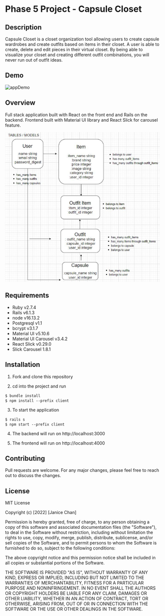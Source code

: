 # Phase 5 Project - Capsule Closet


## Description
Capsule Closet is a closet organization tool allowing users to create capsule wardrobes and create outfits based on items in their closet. A user is able to create, delete and edit pieces in their virtual closet. By being able to visualize your closet and creating different outfit combinations, you will never run out of outfit ideas.


## Demo
![appDemo](client/src/other/capsulecloset.gif)


## Overview
Full stack application built with React on the front end and Rails on the backend. Frontend built with Material UI library and React Slick for carousel feature.


![model](client/src/other/capsuleclosetmodel.jpg)


## Requirements
- Ruby v2.7.4
- Rails v6.1.3
- node v16.13.2
- Postgresql v1.1
- bcrypt v3.1.7
- Material UI v5.10.6
- Material UI Carousel v3.4.2
- React Slick v0.29.0
- Slick Carousel 1.8.1


## Installation
1. Fork and clone this repository

2. cd into the project and run 

```console 
$ bundle install
$ npm install --prefix client
```

3. To start the application

```console 
$ rails s
$ npm start --prefix client
```

4. The backend will run on http://localhost:3000

5. The frontend will run on http://localhost:4000

## Contributing
Pull requests are welcome. For any major changes, please feel free to reach out to discuss the changes. 


## License
MIT License

Copyright (c) [2022] [Janice Chan]

Permission is hereby granted, free of charge, to any person obtaining a copy
of this software and associated documentation files (the "Software"), to deal
in the Software without restriction, including without limitation the rights
to use, copy, modify, merge, publish, distribute, sublicense, and/or sell
copies of the Software, and to permit persons to whom the Software is
furnished to do so, subject to the following conditions:

The above copyright notice and this permission notice shall be included in all
copies or substantial portions of the Software.

THE SOFTWARE IS PROVIDED "AS IS", WITHOUT WARRANTY OF ANY KIND, EXPRESS OR
IMPLIED, INCLUDING BUT NOT LIMITED TO THE WARRANTIES OF MERCHANTABILITY,
FITNESS FOR A PARTICULAR PURPOSE AND NONINFRINGEMENT. IN NO EVENT SHALL THE
AUTHORS OR COPYRIGHT HOLDERS BE LIABLE FOR ANY CLAIM, DAMAGES OR OTHER
LIABILITY, WHETHER IN AN ACTION OF CONTRACT, TORT OR OTHERWISE, ARISING FROM,
OUT OF OR IN CONNECTION WITH THE SOFTWARE OR THE USE OR OTHER DEALINGS IN THE
SOFTWARE.